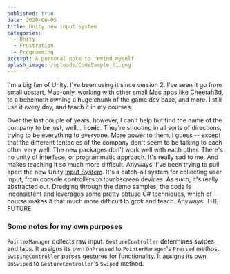 ```yaml
---
published: true
date: 2020-06-05
title: Unity new input system
categories:
  - Unity
  - Frustration
  - Programming
excerpt: A personal note to remind myself
splash_image: /uploads/CodeSample_01.png
---
```

I'm a big fan of Unity. I've been using it since version 2. I've seen it go from small upstart, Mac-only, working with other small Mac apps like [Cheetah3d](http://cheetah3d.de/), to a behemoth owning a huge chunk of the game dev base, and more. I still use it every day, and teach it in my courses.

Over the last couple of years, however, I can't help but find the name of the company to be just, well… <strong>ironic</strong>. They're shooting in all sorts of directions, trying to be everything to everyone. More power to them, I guess -- except that the different tentacles of the company don't seem to be talking to each other very well. The new packages don't work well with each other. There's no unity of interface, or programmatic approach. It's really sad to me. And makes teaching it so much more difficult.
Anyways, I've been trying to pull apart the new Unity <a href="https://blogs.unity3d.com/2019/10/14/introducing-the-new-input-system/">Input System</a>. It's a catch-all system for collecting user input, from console controllers to touchscreen devices. As such, it's really abstracted out. Dredging through the demo samples, the code is inconsistent and leverages some pretty obtuse C# techniques, which of course makes it that much more difficult to grok and teach. Anyways. THE FUTURE
<h3 style="text-align: start"><strong>Some notes for my own purposes</strong></h3>
<code>PointerManager</code> collects raw input.
<code>GestureController</code> determines swipes and taps. It assigns its own <code>OnPressed</code> to <code>PointerManager</code>'s <code>Pressed</code> methos.
<code>SwipingController</code> parses gestures for functionality. It assigns its own <code>OnSwiped</code> to <code>GestureController</code>'s <code>Swiped</code> method.
